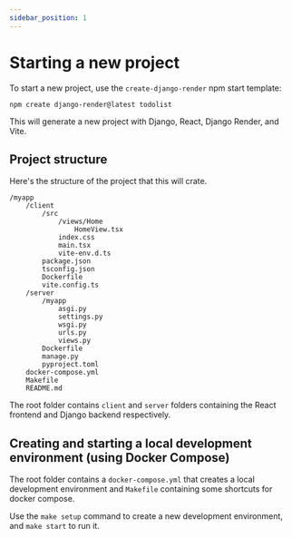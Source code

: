 ```yaml
---
sidebar_position: 1
---
```


# Starting a new project

To start a new project, use the `create-django-render` npm start template:

```
npm create django-render@latest todolist
```

This will generate a new project with Django, React, Django Render, and Vite.



## Project structure

Here's the structure of the project that this will crate.

```
/myapp
    /client
        /src
            /views/Home
                HomeView.tsx
            index.css
            main.tsx
            vite-env.d.ts
        package.json
        tsconfig.json
        Dockerfile
        vite.config.ts
    /server
        /myapp
            asgi.py
            settings.py
            wsgi.py
            urls.py
            views.py
        Dockerfile
        manage.py
        pyproject.toml
    docker-compose.yml
    Makefile
    README.md
```

The root folder contains ``client`` and ``server`` folders containing the React frontend and Django backend respectively.

## Creating and starting a local development environment (using Docker Compose)

The root folder contains a ``docker-compose.yml`` that creates a local development environment and ``Makefile`` containing some shortcuts for docker compose.

Use the ``make setup`` command to create a new development environment, and ``make start`` to run it.
